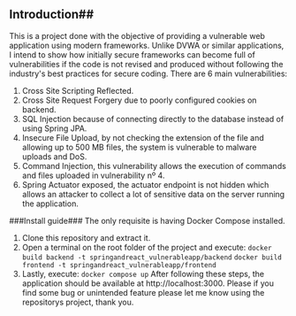 ## Introduction##
This is a project done with the objective of providing a vulnerable web application using modern frameworks. Unlike DVWA or similar applications, I intend to show how initially secure frameworks can become full of vulnerabilities if the code is not revised and produced without following the industry's best practices for secure coding.
There are 6 main vulnerabilities:
1. Cross Site Scripting Reflected.
2. Cross Site Request Forgery due to poorly configured cookies on backend.
3. SQL Injection because of connecting directly to the database instead of using Spring JPA.
4. Insecure File Upload, by not checking the extension of the file and allowing up to 500 MB files, the system is vulnerable to malware uploads and DoS.
5. Command Injection, this vulnerability allows the execution of commands and files uploaded in vulnerability nº 4.
6. Spring Actuator exposed, the actuator endpoint is not hidden which allows an attacker to collect a lot of sensitive data on the server running the application.

###Install guide###
The only requisite is having Docker Compose installed.
1. Clone this repository and extract it.
2. Open a terminal on the root folder of the project and execute:
    ```docker build backend -t springandreact_vulnerableapp/backend```
    ```docker build frontend -t springandreact_vulnerableapp/frontend```
3. Lastly, execute:
     ```docker compose up```
After following these steps, the application should be available at http://localhost:3000.
Please if you find some bug or unintended feature please let me know using the repositorys project, thank you.
